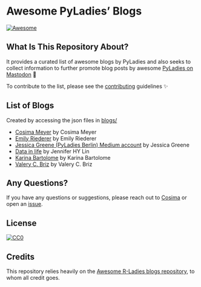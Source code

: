 
<!-- README.md is generated from README.Rmd. Please edit that file -->

# Awesome PyLadies’ Blogs

<!-- badges: start -->

[![Awesome](https://awesome.re/badge.svg)](https://awesome.re)
<!-- badges: end -->

## What Is This Repository About?

It provides a curated list of awesome blogs by PyLadies and also seeks
to collect information to further promote blog posts by awesome
[PyLadies on Mastodon](https://botsin.space/@pyladies_bot) 🤖

To contribute to the list, please see the
[contributing](CONTRIBUTING.md) guidelines ✨

## List of Blogs

Created by accessing the json files in [blogs/](blogs/)

- [Cosima Meyer](https://cosimameyer.com/) by Cosima Meyer
- [Emily Riederer](https://emilyriederer.com) by Emily Riederer
- [Jessica Greene (PyLadies Berlin) Medium
  account](https://medium.com/@jessica0greene) by Jessica Greene
- [Data in life](https://jhylin.github.io/Data_in_life_blog/) by
  Jennifer HY Lin
- [Karina Bartolome](https://karbartolome-blog.netlify.app) by Karina
  Bartolome
- [Valery C. Briz](https://dev.to/valerybriz) by Valery C. Briz

## Any Questions?

If you have any questions or suggestions, please reach out to
[Cosima](mailto:contact@cosimameyer.com) or open an
[issue](https://github.com/cosimameyer/awesome-pyladies-blogs/issues/new/choose).

## License

[![CC0](https://upload.wikimedia.org/wikipedia/commons/6/69/CC0_button.svg)](https://creativecommons.org/publicdomain/zero/1.0/)

## Credits

This repository relies heavily on the [Awesome R-Ladies blogs
repository](https://github.com/rladies/awesome-rladies-blogs), to whom
all credit goes.
